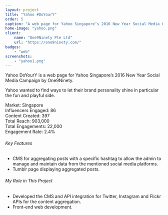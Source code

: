 ```yaml
---
layout: project
title: "Yahoo #DoYourY"
order: 5
caption: "A web page for Yahoo Singapore’s 2016 New Year Social Media Campaign"
home-image: "yahoo.png"
client:
    name: "One9Ninety Pte Ltd"
    url: "https://one9ninety.com/"
badges:
    - "web"
screenshots:
    - "yahoo1.png"
---
```


Yahoo DoYourY is a web page for Yahoo Singapore’s 2016 New Year Social Media Campaign by One9Ninety.

Yahoo wanted to find ways to let their brand personality shine in particular the fun and playful side.

Market: Singapore<br>
Influencers Engaged: 86<br>
Content Created: 397<br>
Total Reach: 903,000<br>
Total Engagements: 22,000<br>
Engagement Rate: 2.4%

###### Key Features
- CMS for aggregating posts with a specific hashtag to allow the admin to manage and maintain data from the mentioned social media platforms.
- Tumblr page displaying aggregated posts.


###### My Role in This Project
- Developed the CMS and API integration for Twitter, Instagram and Flickr APIs for the content aggregation.
- Front-end web development.